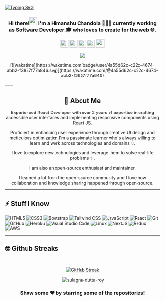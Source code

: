 [![Typing SVG](https://readme-typing-svg.herokuapp.com?font=Fira+Code&duration=1000&pause=1000&random=false&width=435&lines=Hey+I'm+Himanshu+Chandola;Welcome+to+my+Github+Profile)](https://git.io/typing-svg)
<h3 align="center">Hi there!<img src="https://media.giphy.com/media/hvRJCLFzcasrR4ia7z/giphy.gif" width="25px"> I'm a Himanshu Chandola 👨🏻‍💻 currently working as Software Developer 🎓 who loves to create for the web 🌐.</h3>

<p align="center">
  <a href="mailto:himanshuchandolaofficial@gmail.com" target="_blank"><img height="25" src = "https://img.shields.io/badge/Gmail-D14836?style=for-the-badge&logo=gmail&logoColor=white"></a>
  <a href="https://linkedin.com/in/himanshuchandola" target="_blank"><img height="25" src = "https://img.shields.io/badge/-LinkedIn-0e76a8?style=for-the-badge&logo=Linkedin&logoColor=white"></a>
  <a href="https://himanshuchandola-portfolio.vercel.app/" target="_blank"><img height="25" src = "https://img.shields.io/badge/Website-3b5998?style=for-the-badge&logo=google-chrome&logoColor=white"></a>
  <a href="https://twitter.com/himanshuistaken" target="_blank"><img height="25" src = "https://img.shields.io/badge/-Twitter-00acee?style=for-the-badge&logo=Twitter&logoColor=white"></a>
  <a href="https://dev.to/himanshuchandola" target="_blank"><img height="27" src = "https://img.shields.io/badge/DEV.TO-%230A0A0A.svg?&style=for-the-badge&logo=dev.to&logoColor=white"></a>
</p>
<p align="center"><img src="https://api.visitorbadge.io/api/visitors?path=himanshuchandola&label=Visitor%20Count&countColor=%23263759"</p>
<p align="center">[![wakatime](https://wakatime.com/badge/user/4a55d62c-c22c-4674-abb2-f3837f77a846.svg)](https://wakatime.com/@4a55d62c-c22c-4674-abb2-f3837f77a846)</p>
----
<div align="center">
    <h2>🚀 About Me</h2>
   <p align="center">Experienced React Developer with over 2 years of expertise in crafting accessible user interfaces and implementing responsive components using React JS.

 Proficient in enhancing user experience through creative UI design and meticulous optimization.I'm a passionate learner who's always willing to learn and work across technologies and domains 💡. 

I love to explore new technologies and leverage them to solve real-life problems ✨.

I am also an open-source enthusiast and maintainer. 

I learned a lot from the open-source community and I love how collaboration and knowledge sharing happened through open-source. </p>
</div>

----

## ⚡ Stuff I Know

![HTML5](https://img.shields.io/badge/-HTML5-E34F26?style=flat-square&logo=html5&logoColor=white)
![CSS3](https://img.shields.io/badge/-CSS3-1572B6?style=flat-square&logo=css3)
![Bootstrap](https://img.shields.io/badge/-Bootstrap-7952B3?style=flat-square&logo=bootstrap&logoColor=white)
![Tailwind CSS](https://img.shields.io/badge/-TailwindCSS-38B2AC?style=flat-square&logo=tailwind-css&logoColor=white)
![JavaScript](https://img.shields.io/badge/-JavaScript-F7DF1E?style=flat-square&logo=javascript&logoColor=black)
![React](https://img.shields.io/badge/-React-61DAFB?style=flat-square&logo=react&logoColor=black)
![Git](https://img.shields.io/badge/-Git-black?style=flat-square&logo=git)
![GitHub](https://img.shields.io/badge/-GitHub-181717?style=flat-square&logo=github)
![Heroku](https://img.shields.io/badge/-Heroku-430098?style=flat-square&logo=heroku)
![Visual Studio Code](https://img.shields.io/badge/-VSCode-007ACC?style=flat-square&logo=visual-studio-code&logoColor=white)
![Linux](https://img.shields.io/badge/-Linux-FCC624?style=flat-square&logo=linux&logoColor=black)
![NextJS](https://img.shields.io/badge/-Next.js-000000?style=flat-square&logo=next.js)
![Redux](https://img.shields.io/badge/-Redux-764ABC?style=flat-square&logo=redux)
![AWS](https://img.shields.io/badge/-AWS-232F3E?style=flat-square&logo=amazon-aws)



----

## 🤓 Github Streaks

<br />
 
<div align="center">

[![GitHub Streak](https://github-readme-streak-stats.herokuapp.com?user=himanshuchandola&theme=radical)](https://himanshuchandola.fyi)

<p>&nbsp;<img align="center" src="https://github-readme-stats.vercel.app/api?username=himanshuchandola&show_icons=true&locale=en&theme=radical" alt="sulagna-dutta-roy" /></p>
  
### Show some ❤️ by starring some of the repositories!

</div>
